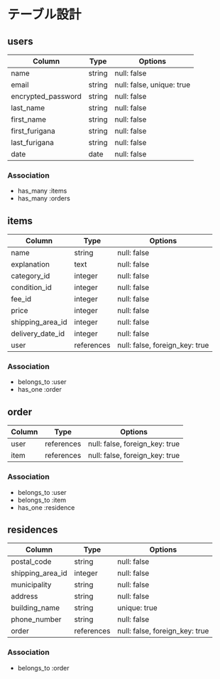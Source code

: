 # テーブル設計

## users

| Column             | Type     | Options                   |
| ------------------ | -------- | ------------------------- |
| name               | string   | null: false               |
| email              | string   | null: false, unique: true |
| encrypted_password | string   | null: false               |
| last_name          | string   | null: false               |
| first_name         | string   | null: false               |
| first_furigana     | string   | null: false               |
| last_furigana      | string   | null: false               |
| date               | date     | null: false               |

### Association

- has_many :items
- has_many :orders


## items

| Column             | Type       | Options                        |
| ------------------ | -----------| ------------------------------ |
| name               | string     | null: false                    |
| explanation        | text       | null: false                    |
| category_id        | integer    | null: false                    |
| condition_id       | integer    | null: false                    |
| fee_id             | integer    | null: false                    |
| price              | integer    | null: false                    |
| shipping_area_id   | integer    | null: false                    |
| delivery_date_id   |  integer   | null: false                    |
| user               | references | null: false, foreign_key: true |

### Association
- belongs_to :user
- has_one :order

## order

| Column    | Type       | Options                        |
| --------- | ---------- | ------------------------------ |
| user      | references | null: false, foreign_key: true |
| item      | references | null: false, foreign_key: true |

### Association

- belongs_to :user
- belongs_to :item
- has_one :residence

## residences

| Column           | Type       | Options                        |
| ---------------- | ---------- | ------------------------------ |
| postal_code      | string     | null: false                    |
| shipping_area_id | integer    | null: false                    |
| municipality     | string     | null: false                    |
| address          | string     | null: false                    |
| building_name    | string     | unique: true                   |
| phone_number     | string     | null: false                    |
| order            | references | null: false, foreign_key: true |

### Association

- belongs_to :order


